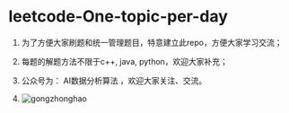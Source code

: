 # leetcode-One-topic-per-day
1. 为了方便大家刷题和统一管理题目，特意建立此repo，方便大家学习交流；

2. 每题的解题方法不限于c++, java, python，欢迎大家补充；

3. 公众号为： AI数据分析算法 ，欢迎大家关注、交流。

4. ![gongzhonghao](https://github.com/hanlaoshi/leetcode-One-topic-per-day/blob/master/img-storage/gonghzonghao.jpg?raw=true)
